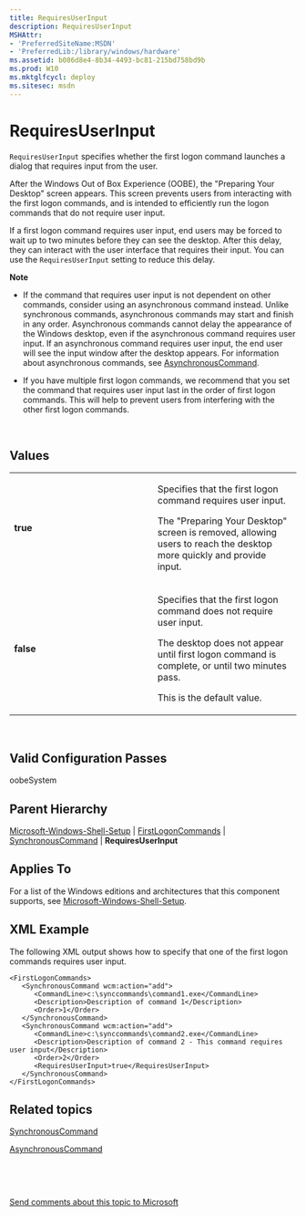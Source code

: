 ```yaml
---
title: RequiresUserInput
description: RequiresUserInput
MSHAttr:
- 'PreferredSiteName:MSDN'
- 'PreferredLib:/library/windows/hardware'
ms.assetid: b086d8e4-8b34-4493-bc81-215bd758bd9b
ms.prod: W10
ms.mktglfcycl: deploy
ms.sitesec: msdn
---
```


# RequiresUserInput


`RequiresUserInput` specifies whether the first logon command launches a dialog that requires input from the user.

After the Windows Out of Box Experience (OOBE), the "Preparing Your Desktop" screen appears. This screen prevents users from interacting with the first logon commands, and is intended to efficiently run the logon commands that do not require user input.

If a first logon command requires user input, end users may be forced to wait up to two minutes before they can see the desktop. After this delay, they can interact with the user interface that requires their input. You can use the `RequiresUserInput` setting to reduce this delay.

**Note**  
-   If the command that requires user input is not dependent on other commands, consider using an asynchronous command instead. Unlike synchronous commands, asynchronous commands may start and finish in any order. Asynchronous commands cannot delay the appearance of the Windows desktop, even if the asynchronous command requires user input. If an asynchronous command requires user input, the end user will see the input window after the desktop appears. For information about asynchronous commands, see [AsynchronousCommand](microsoft-windows-shell-setup-logoncommands-asynchronouscommand.md).

-   If you have multiple first logon commands, we recommend that you set the command that requires user input last in the order of first logon commands. This will help to prevent users from interfering with the other first logon commands.

 

## Values


<table>
<colgroup>
<col width="50%" />
<col width="50%" />
</colgroup>
<tbody>
<tr class="odd">
<td><p><strong>true</strong></p></td>
<td><p>Specifies that the first logon command requires user input.</p>
<p>The &quot;Preparing Your Desktop&quot; screen is removed, allowing users to reach the desktop more quickly and provide input.</p></td>
</tr>
<tr class="even">
<td><p><strong>false</strong></p></td>
<td><p>Specifies that the first logon command does not require user input.</p>
<p>The desktop does not appear until first logon command is complete, or until two minutes pass.</p>
<p>This is the default value.</p></td>
</tr>
</tbody>
</table>

 

## Valid Configuration Passes


oobeSystem

## Parent Hierarchy


[Microsoft-Windows-Shell-Setup](microsoft-windows-shell-setup.md) | [FirstLogonCommands](microsoft-windows-shell-setup-firstlogoncommands.md) | [SynchronousCommand](microsoft-windows-shell-setup-firstlogoncommands-synchronouscommand.md) | **RequiresUserInput**

## Applies To


For a list of the Windows editions and architectures that this component supports, see [Microsoft-Windows-Shell-Setup](microsoft-windows-shell-setup.md).

## XML Example


The following XML output shows how to specify that one of the first logon commands requires user input.

``` syntax
<FirstLogonCommands>
   <SynchronousCommand wcm:action="add">
      <CommandLine>c:\synccommands\command1.exe</CommandLine>
      <Description>Description of command 1</Description>
      <Order>1</Order>
   </SynchronousCommand>
   <SynchronousCommand wcm:action="add">
      <CommandLine>c:\synccommands\command2.exe</CommandLine>
      <Description>Description of command 2 - This command requires user input</Description>
      <Order>2</Order>
      <RequiresUserInput>true</RequiresUserInput>
   </SynchronousCommand>
</FirstLogonCommands>
```

## Related topics


[SynchronousCommand](microsoft-windows-shell-setup-firstlogoncommands-synchronouscommand.md)

[AsynchronousCommand](microsoft-windows-shell-setup-logoncommands-asynchronouscommand.md)

 

 

[Send comments about this topic to Microsoft](mailto:wsddocfb@microsoft.com?subject=Documentation%20feedback%20%5Bp_unattend\p_unattend%5D:%20RequiresUserInput%20%20RELEASE:%20%2810/3/2016%29&body=%0A%0APRIVACY%20STATEMENT%0A%0AWe%20use%20your%20feedback%20to%20improve%20the%20documentation.%20We%20don't%20use%20your%20email%20address%20for%20any%20other%20purpose,%20and%20we'll%20remove%20your%20email%20address%20from%20our%20system%20after%20the%20issue%20that%20you're%20reporting%20is%20fixed.%20While%20we're%20working%20to%20fix%20this%20issue,%20we%20might%20send%20you%20an%20email%20message%20to%20ask%20for%20more%20info.%20Later,%20we%20might%20also%20send%20you%20an%20email%20message%20to%20let%20you%20know%20that%20we've%20addressed%20your%20feedback.%0A%0AFor%20more%20info%20about%20Microsoft's%20privacy%20policy,%20see%20http://privacy.microsoft.com/default.aspx. "Send comments about this topic to Microsoft")





